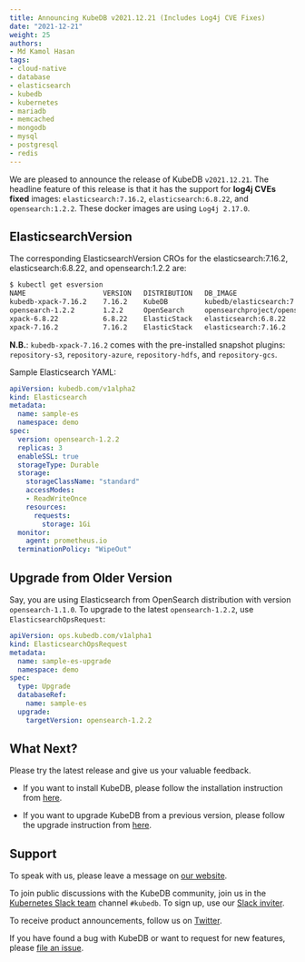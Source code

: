 ```yaml
---
title: Announcing KubeDB v2021.12.21 (Includes Log4j CVE Fixes)
date: "2021-12-21"
weight: 25
authors:
- Md Kamol Hasan
tags:
- cloud-native
- database
- elasticsearch
- kubedb
- kubernetes
- mariadb
- memcached
- mongodb
- mysql
- postgresql
- redis
---
```


We are pleased to announce the release of KubeDB `v2021.12.21`. The headline feature of this release is that it has the support for **log4j CVEs fixed** images: `elasticsearch:7.16.2`,  `elasticsearch:6.8.22`, and `opensearch:1.2.2`. These docker images are using `Log4j 2.17.0`.

## ElasticsearchVersion

The corresponding ElasticsearchVersion CROs for the elasticsearch:7.16.2, elasticsearch:6.8.22, and opensearch:1.2.2 are:

```bash
$ kubectl get esversion 
NAME                   VERSION   DISTRIBUTION   DB_IMAGE                                          DEPRECATED   AGE
kubedb-xpack-7.16.2    7.16.2    KubeDB         kubedb/elasticsearch:7.16.2-xpack-v2021.12.24                  12s
opensearch-1.2.2       1.2.2     OpenSearch     opensearchproject/opensearch:1.2.2                             12s
xpack-6.8.22           6.8.22    ElasticStack   elasticsearch:6.8.22                                           12s
xpack-7.16.2           7.16.2    ElasticStack   elasticsearch:7.16.2                                           12s
```

**N.B.**: `kubedb-xpack-7.16.2` comes with the pre-installed snapshot plugins: `repository-s3`, `repository-azure`, `repository-hdfs`, and `repository-gcs`.

Sample Elasticsearch YAML:

```yaml
apiVersion: kubedb.com/v1alpha2
kind: Elasticsearch
metadata:
  name: sample-es
  namespace: demo
spec:
  version: opensearch-1.2.2
  replicas: 3
  enableSSL: true 
  storageType: Durable
  storage:
    storageClassName: "standard"
    accessModes:
    - ReadWriteOnce
    resources:
      requests:
        storage: 1Gi
  monitor:
    agent: prometheus.io
  terminationPolicy: "WipeOut"
```

## Upgrade from Older Version

Say, you are using Elasticsearch from OpenSearch distribution with version `opensearch-1.1.0`. To upgrade to the latest `opensearch-1.2.2`, use `ElasticsearchOpsRequest`:

```yaml
apiVersion: ops.kubedb.com/v1alpha1
kind: ElasticsearchOpsRequest
metadata:
  name: sample-es-upgrade
  namespace: demo
spec:
  type: Upgrade
  databaseRef:
    name: sample-es
  upgrade:
    targetVersion: opensearch-1.2.2
```

## What Next?

Please try the latest release and give us your valuable feedback.

- If you want to install KubeDB, please follow the installation instruction from [here](https://kubedb.com/docs/latest/setup).

- If you want to upgrade KubeDB from a previous version, please follow the upgrade instruction from [here](https://kubedb.com/docs/latest/setup/upgrade/).

## Support

To speak with us, please leave a message on [our website](https://appscode.com/contact/).

To join public discussions with the KubeDB community, join us in the [Kubernetes Slack team](https://kubernetes.slack.com/messages/C8149MREV/) channel `#kubedb`. To sign up, use our [Slack inviter](http://slack.kubernetes.io/).

To receive product announcements, follow us on [Twitter](https://twitter.com/KubeDB).

If you have found a bug with KubeDB or want to request for new features, please [file an issue](https://github.com/kubedb/project/issues/new).
